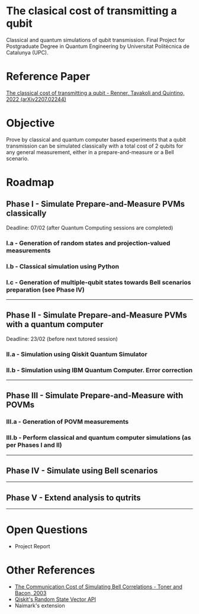 # The clasical cost of transmitting a qubit 
Classical and quantum simulations of qubit transmission. Final Project for Postgraduate Degree in Quantum Engineering by Universitat Politècnica de Catalunya (UPC).

# Reference Paper
[The classical cost of transmitting a qubit - Renner, Tavakoli and Quintino, 2022 (arXiv2207.02244)](https://arxiv.org/abs/2207.02244)

# Objective
Prove by classical and quantum computer based experiments that a qubit transmission can be simulated classically with a total cost of 2 qubits for any general measurement, either in a prepare-and-measure or a Bell scenario.

# Roadmap

## Phase I - Simulate Prepare-and-Measure PVMs classically 
Deadline: 07/02 (after Quantum Computing sessions are completed)

### I.a - Generation of random states and projection-valued measurements

### I.b - Classical simulation using Python

### I.c - Generation of multiple-qubit states towards Bell scenarios preparation (see Phase IV)
---
## Phase II - Simulate Prepare-and-Measure PVMs with a quantum computer
Deadline: 23/02 (before next tutored session)

### II.a - Simulation using Qiskit Quantum Simulator

### II.b - Simulation using IBM Quantum Computer. Error correction 
---
## Phase III - Simulate Prepare-and-Measure with POVMs

### III.a - Generation of POVM measurements

### III.b - Perform classical and quantum computer simulations (as per Phases I and II)
---
## Phase IV - Simulate using Bell scenarios
---
## Phase V - Extend analysis to qutrits
---

# Open Questions

- Project Report
 
 # Other References
- [The Communication Cost of Simulating Bell Correlations - Toner and Bacon, 2003](https://arxiv.org/abs/quant-ph/0304076)
- [Qiskit's Random State Vector API](http://qiskit.org/documentation/stubs/qiskit.quantum_info.random_statevector.html)
- Naimark's extension
